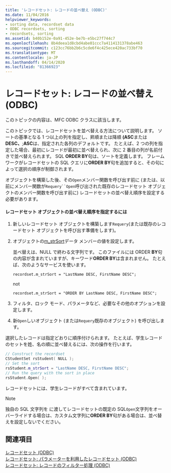 ```yaml
---
title: 'レコードセット: レコードの並べ替え (ODBC)'
ms.date: 11/04/2016
helpviewer_keywords:
- sorting data, recordset data
- ODBC recordsets, sorting
- recordsets, sorting
ms.assetid: b40b152e-0a91-452e-be7b-e5bc27f744c7
ms.openlocfilehash: 8b4deea1d8cbd4abe01ccc7a4114131378abe463
ms.sourcegitcommit: c123cc76bb2b6c5cde6f4c425ece420ac733bf70
ms.translationtype: MT
ms.contentlocale: ja-JP
ms.lasthandoff: 04/14/2020
ms.locfileid: "81366923"
---
```

# <a name="recordset-sorting-records-odbc"></a>レコードセット: レコードの並べ替え (ODBC)

このトピックの内容は、MFC ODBC クラスに該当します。

このトピックでは、レコードセットを並べ替える方法について説明します。 ソートの基準となる 1 つ以上の列を指定し、昇順または降順 **(ASC**または**DESC、**;**ASC**は、指定された各列のデフォルトです。 たとえば、2 つの列を指定した場合、最初にレコードが最初に並べ替えられ、次に 2 番目の列が名前付きで並べ替えられます。 SQL **ORDER BY**句は、ソートを定義します。 フレームワークがレコードセットの SQL クエリに**ORDER BY**句を追加すると、その句によって選択の順序が制御されます。

オブジェクトを構築した後、その`Open`メンバー関数を呼び出す前に (または、以前にメンバー関数が`Requery``Open`呼び出された既存のレコードセット オブジェクトのメンバー関数を呼び出す前に) レコードセットの並べ替え順序を設定する必要があります。

#### <a name="to-specify-a-sort-order-for-a-recordset-object"></a>レコードセット オブジェクトの並べ替え順序を指定するには

1. 新しいレコードセット オブジェクトを構築します`Requery`(または既存のレコードセット オブジェクトを呼び出す準備をします)。

1. オブジェクトの[m_strSort](../../mfc/reference/crecordset-class.md#m_strsort)データ メンバーの値を設定します。

   並べ替えは、NULL で終わる文字列です。 このファイルには ORDER **BY**句の内容が含まれていますが、キーワード**ORDER BY**は含まれません。 たとえば、次のようなサービスを使います。

    ```
    recordset.m_strSort = "LastName DESC, FirstName DESC";
    ```

   not

    ```
    recordset.m_strSort = "ORDER BY LastName DESC, FirstName DESC";
    ```

1. フィルタ、ロック モード、パラメータなど、必要なその他のオプションを設定します。

1. 新`Open`しいオブジェクト (または`Requery`既存のオブジェクト) を呼び出します。

選択したレコードは指定どおりに順序付けられます。 たとえば、学生レコードのセットを姓、名の順に並べ替えるには、次の操作を行います。

```cpp
// Construct the recordset
CStudentSet rsStudent( NULL );
// Set the sort
rsStudent.m_strSort = "LastName DESC, FirstName DESC";
// Run the query with the sort in place
rsStudent.Open( );
```

レコードセットには、学生レコードがすべて含まれています。

> [!NOTE]
> 独自の SQL 文字列を に渡してレコードセットの既定の SQL`Open`文字列をオーバーライドする場合は、カスタム文字列に**ORDER BY**句がある場合は、並べ替えを設定しないでください。

## <a name="see-also"></a>関連項目

[レコードセット (ODBC)](../../data/odbc/recordset-odbc.md)<br/>
[レコードセット: パラメーターを利用したレコードセット (ODBC)](../../data/odbc/recordset-parameterizing-a-recordset-odbc.md)<br/>
[レコードセット: レコードのフィルター処理 (ODBC)](../../data/odbc/recordset-filtering-records-odbc.md)
